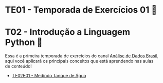 # TE01 - Temporada de Exercícios 01 :book:

# T02 - Introdução a Linguagem Python :snake:

Essa é a primeira temporada de exercícios do canal [Análise de Dados Brasil](https://www.youtube.com/channel/UC1TUZx4WcPgKkcXymqL1KYA), aqui você aplicará os principais conceitos que está aprendendo nas aulas de conteúdo!

- [TE02E01 - Medindo Tanque de Água](https://github.com/adadosbrasil/TE01_Exercicios/tree/master/Exercicios/TE01E01)
